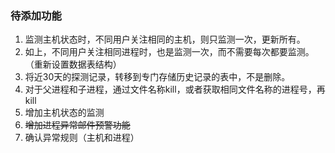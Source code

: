### 待添加功能
1. 监测主机状态时，不同用户关注相同的主机，则只监测一次，更新所有。
2. 如上，不同用户关注相同进程时，也是监测一次，而不需要每次都要监测。（重新设置数据表结构）
3. 将近30天的探测记录，转移到专门存储历史记录的表中，不是删除。
4. 对于父进程和子进程，通过文件名称kill，或者获取相同文件名称的进程号，再kill
5. 增加主机状态的监测
6. ~~增加进程异常邮件预警功能~~
7. 确认异常规则（主机和进程）
